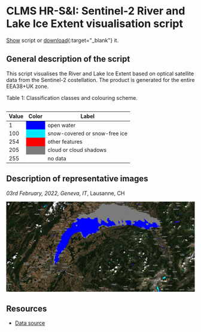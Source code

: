 # CLMS HR-S&I: Sentinel-2 River and Lake Ice Extent visualisation script

<a href="#" id='togglescript'>Show</a> script or [download](script.js){:target="_blank"} it.
<div id='script_view' style="display:none">
{% highlight javascript %}
{% include_relative script.js %}
{% endhighlight %}
</div>

## General description of the script
This script visualises the River and Lake Ice Extent based on optical satellite data from the Sentinel-2 costellation. The product is generated for the entire EEA38+UK zone.

Table 1: Classification classes and colouring scheme.

<table>

</tbody>

</table>

<table>
      <thead>
    <tr>
      <th>Value</th>
      <th>Color</th>
      <th>Label</th>
    </tr>
  </thead>
  <tbody>
    <tr>
      <td>1</td>
      <td style="background-color: #0000FE;"></td>
      <td>open water</td>
    </tr>
    <tr>
      <td>100</td>
      <td style="background-color: #00E8FF;"></td>
      <td>snow-covered or snow-free ice</td>
    </tr>
    <tr>
      <td>254</td>
      <td style="background-color: #FF0000;"></td>
      <td>other features</td>
    </tr>
    <tr>
      <td>205</td>
      <td style="background-color: #7B7B7B;"></td>
      <td>cloud or cloud shadows</td>
    </tr>
    <tr>
      <td>255</td>
      <td style="background-color: #FFFFFF;"></td>
      <td>no data</td>
    </tr>
</tbody>
</table>

## Description of representative images

*03rd February, 2022, Geneva, IT*, Lausanne, CH

![RLIES2](fig/figure.png)

## Resources

- [Data source](https://land.copernicus.eu/pan-european/biophysical-parameters/high-resolution-snow-and-ice-monitoring/ice-products/ice-cover)